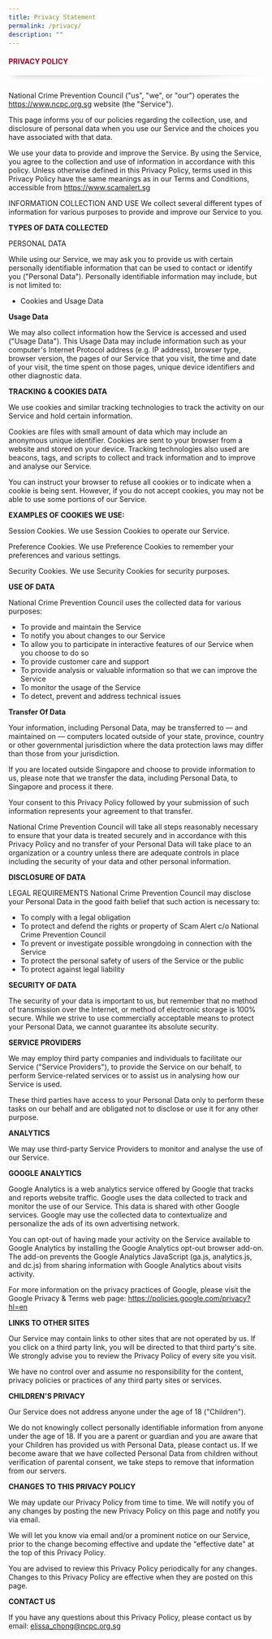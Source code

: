 ```yaml
---
title: Privacy Statement
permalink: /privacy/
description: ""
---
```

#### <font style="color:#a20427;">PRIVACY POLICY</font>

![](/images/About/header-border.png)

National Crime Prevention Council ("us", "we", or "our") operates the https://www.ncpc.org.sg website (the "Service").

This page informs you of our policies regarding the collection, use, and disclosure of personal data when you use our Service and the choices you have associated with that data.

We use your data to provide and improve the Service. By using the Service, you agree to the collection and use of information in accordance with this policy. Unless otherwise defined in this Privacy Policy, terms used in this Privacy Policy have the same meanings as in our Terms and Conditions, accessible from https://www.scamalert.sg

INFORMATION COLLECTION AND USE
We collect several different types of information for various purposes to provide and improve our Service to you.

**TYPES OF DATA COLLECTED**

PERSONAL DATA

While using our Service, we may ask you to provide us with certain personally identifiable information that can be used to contact or identify you ("Personal Data"). Personally identifiable information may include, but is not limited to:

* Cookies and Usage Data

**Usage Data**

We may also collect information how the Service is accessed and used ("Usage Data"). This Usage Data may include information such as your computer's Internet Protocol address (e.g. IP address), browser type, browser version, the pages of our Service that you visit, the time and date of your visit, the time spent on those pages, unique device identifiers and other diagnostic data.

**TRACKING &amp; COOKIES DATA**

We use cookies and similar tracking technologies to track the activity on our Service and hold certain information.

Cookies are files with small amount of data which may include an anonymous unique identifier. Cookies are sent to your browser from a website and stored on your device. Tracking technologies also used are beacons, tags, and scripts to collect and track information and to improve and analyse our Service.

You can instruct your browser to refuse all cookies or to indicate when a cookie is being sent. However, if you do not accept cookies, you may not be able to use some portions of our Service.

**EXAMPLES OF COOKIES WE USE:**

Session Cookies. We use Session Cookies to operate our Service.

Preference Cookies. We use Preference Cookies to remember your preferences and various settings.

Security Cookies. We use Security Cookies for security purposes.

**USE OF DATA**

National Crime Prevention Council uses the collected data for various purposes:

* To provide and maintain the Service
* To notify you about changes to our Service
* To allow you to participate in interactive features of our Service when you choose to do so
* To provide customer care and support
* To provide analysis or valuable information so that we can improve the Service
* To monitor the usage of the Service
* To detect, prevent and address technical issues

**Transfer Of Data**

Your information, including Personal Data, may be transferred to — and maintained on — computers located outside of your state, province, country or other governmental jurisdiction where the data protection laws may differ than those from your jurisdiction.

If you are located outside Singapore and choose to provide information to us, please note that we transfer the data, including Personal Data, to Singapore and process it there.

Your consent to this Privacy Policy followed by your submission of such information represents your agreement to that transfer.

National Crime Prevention Council will take all steps reasonably necessary to ensure that your data is treated securely and in accordance with this Privacy Policy and no transfer of your Personal Data will take place to an organization or a country unless there are adequate controls in place including the security of your data and other personal information.

**DISCLOSURE OF DATA**

LEGAL REQUIREMENTS
National Crime Prevention Council may disclose your Personal Data in the good faith belief that such action is necessary to:

* To comply with a legal obligation
* To protect and defend the rights or property of Scam Alert c/o National Crime Prevention Council
* To prevent or investigate possible wrongdoing in connection with the Service
* To protect the personal safety of users of the Service or the public
* To protect against legal liability
 
**SECURITY OF DATA**

The security of your data is important to us, but remember that no method of transmission over the Internet, or method of electronic storage is 100% secure. While we strive to use commercially acceptable means to protect your Personal Data, we cannot guarantee its absolute security.

**SERVICE PROVIDERS**

We may employ third party companies and individuals to facilitate our Service ("Service Providers"), to provide the Service on our behalf, to perform Service-related services or to assist us in analysing how our Service is used.

These third parties have access to your Personal Data only to perform these tasks on our behalf and are obligated not to disclose or use it for any other purpose.

**ANALYTICS**

We may use third-party Service Providers to monitor and analyse the use of our Service.

**GOOGLE ANALYTICS**

Google Analytics is a web analytics service offered by Google that tracks and reports website traffic. Google uses the data collected to track and monitor the use of our Service. This data is shared with other Google services. Google may use the collected data to contextualize and personalize the ads of its own advertising network.

You can opt-out of having made your activity on the Service available to Google Analytics by installing the Google Analytics opt-out browser add-on. The add-on prevents the Google Analytics JavaScript (ga.js, analytics.js, and dc.js) from sharing information with Google Analytics about visits activity.

For more information on the privacy practices of Google, please visit the Google Privacy &amp; Terms web page: https://policies.google.com/privacy?hl=en

**LINKS TO OTHER SITES**

Our Service may contain links to other sites that are not operated by us. If you click on a third party link, you will be directed to that third party's site. We strongly advise you to review the Privacy Policy of every site you visit.

We have no control over and assume no responsibility for the content, privacy policies or practices of any third party sites or services.

**CHILDREN'S PRIVACY**

Our Service does not address anyone under the age of 18 ("Children").

We do not knowingly collect personally identifiable information from anyone under the age of 18. If you are a parent or guardian and you are aware that your Children has provided us with Personal Data, please contact us. If we become aware that we have collected Personal Data from children without verification of parental consent, we take steps to remove that information from our servers.

**CHANGES TO THIS PRIVACY POLICY**

We may update our Privacy Policy from time to time. We will notify you of any changes by posting the new Privacy Policy on this page and notify you via email.

We will let you know via email and/or a prominent notice on our Service, prior to the change becoming effective and update the "effective date" at the top of this Privacy Policy.

You are advised to review this Privacy Policy periodically for any changes. Changes to this Privacy Policy are effective when they are posted on this page.

**CONTACT US**

If you have any questions about this Privacy Policy, please contact us by email: elissa_chong@ncpc.org.sg